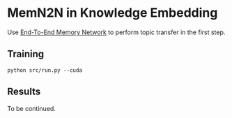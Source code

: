 # MemN2N in Knowledge Embedding
Use [End-To-End Memory Network](https://arxiv.org/abs/1503.08895) to perform topic transfer in the first step. 


## Training
```shell
python src/run.py --cuda
```

## Results
To be continued.
